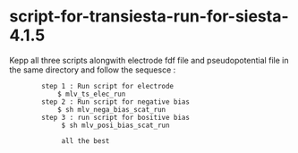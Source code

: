 # script-for-transiesta-run-for-siesta-4.1.5

Kepp all three scripts alongwith electrode fdf file and pseudopotential file in the same directory 
		and follow the sequesce :


			step 1 : Run script for electrode 
				$ mlv_ts_elec_run
			step 2 : Run script for negative bias
				$ sh mlv_nega_bias_scat_run 
			step 3 : run script for bositive bias
			     $ sh mlv_posi_bias_scat_run 
			     
			     all the best
			     

